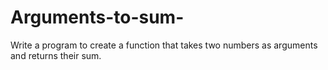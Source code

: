 # Arguments-to-sum-
Write a program to create a function that takes two numbers as arguments and returns their sum.
